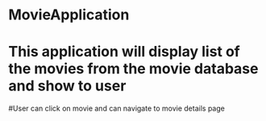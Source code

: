 # MovieApplication
# This application will display list of the movies from the movie database and show to user
#User can click on movie and can navigate to movie details page
